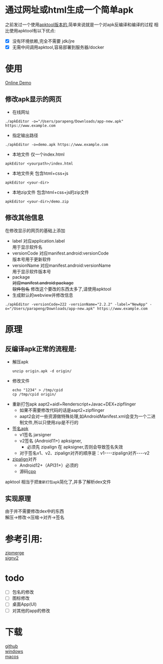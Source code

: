 # 通过网址或html生成一个简单apk
之前发过一个使用[apktool版本的](https://github.com/pzx521521/html2apk),简单来说就是一个对apk反编译和编译的过程
相比使用apktool有以下优点:
+ [x] 没有环境依赖,完全不需要 jdk/jre
+ [x] 无需中间调用apktool,容易部署到服务器/docker

# 使用
[Online Demo](https://tool.parap.us.kg/html-to-apk)
## 修改apk显示的网页
+ 在线网址
```shell
./apkEditor -o="/Users/parapeng/Downloads/app-new.apk" https://www.example.com 
```
+ 指定输出路径
```shell
./apkEditor -o=demo.apk https://www.example.com 
```
+ 本地文件 仅一个index.html
```shell
apkEditor <yourpath>/index.html
```
+ 本地文件夹 包含html+css+js
```shell
apkEditor <your-dir>
```
+ 本地zip文件 包含html+css+js的zip文件
```shell
apkEditor <your-dir>/demo.zip
```

## 修改其他信息
在修改显示的网页的基础上添加
+ label
  对应application.label  
  用于显示软件名
+ versionCode
  对应manifest.android:versionCode  
  版本号用于更新软件
+ versionName
  对应manifest.android:versionName  
  用于显示软件版本号
+ package  
  ~~对应manifest.android:package    
  软件包名~~
  修改这个要改的东西太多了,请使用apktool
+ 生成默认的webview并修改信息
```shell
./apkEditor -versionCode=222 -versionName="2.2.2" -label="NewApp" -o="/Users/parapeng/Downloads/app-new.apk" https://www.example.com
```

# 原理
## 反编译apk正常的流程是:
+ 解压apk  
    ```shell
    unzip origin.apk -d origin/
    ```
+ 修改文件
    ```shell  
    echo "1234" > /tmp/cpid
    cp /tmp/cpid origin/
    ```
+ 重新打包apk
  aapt2+aidl+Renderscript+Javac+DEX+zipflinger
  + 如果不需要修改代码的话是aapt2+zipflinger
  + aapt2会对一些资源做特殊处理,如AndroidManifest.xml会变为一个二进制文件,所以只使用zip是不行的
+ [签名apk](https://android.googlesource.com/platform/build/+/refs/heads/main/tools/signapk/)
  + v1签名 jarsigner
  + v2签名 (Android11+) apksigner, 
    + 必须先 zipalign 在 apksigner,否则会导致签名失效
  + 对于签名v1、v2、zipalign对齐的顺序是：v1----zipalign对齐----v2
+ [zipalign](https://developer.android.com/tools/zipalign?hl=zh-cn)对齐  
  + Android12+（API31+）必须的
  + 源码[cpp](https://android.googlesource.com/platform/build/+/refs/heads/main/tools/zipalign/)

apktool 相当于把`重新打包apk`简化了,并多了解析dex文件
## 实现原理
由于并不需要修改dex中的东西  
解压->修改->压缩->对齐->签名  

# 参考引用:  
[zipmerge](https://github.com/rsc/zipmerge)  
[signv2](https://github.com/morrildl/playground-android)
# todo
+ [ ] 包名的修改
+ [ ] 图标修改
+ [ ] 桌面App(UI)
+ [ ] 对其他的app的修改

# 下载
[github](https://github.com/pzx521521/apk-editor/releases/)  
[windows](https://wwtw.lanzouq.com/igyEI2ju0vgj)  
[macos](https://wwtw.lanzouq.com/iQRrp2ju12sd)  